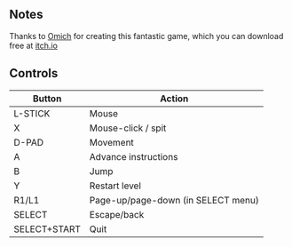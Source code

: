 ## Notes

Thanks to [Omich](https://omich.itch.io) for creating this fantastic game, which you can download free at [itch.io](https://omich.itch.io/pinky)


## Controls

| Button       | Action                             |
| ------------ | ---------------------------------- |
| L-STICK      | Mouse                              |
| X            | Mouse-click / spit                 |
| D-PAD        | Movement                           |
| A            | Advance instructions               |
| B            | Jump                               |
| Y            | Restart level                      |
| R1/L1        | Page-up/page-down (in SELECT menu) |
| SELECT       | Escape/back                        |
| SELECT+START | Quit                               |
